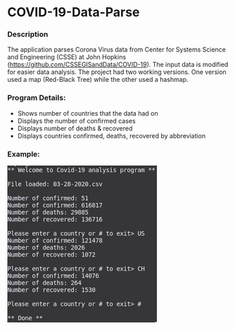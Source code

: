 # COVID-19-Data-Parse

### Description
The application parses Corona Virus data from Center for Systems Science and Engineering (CSSE) at John Hopkins (https://github.com/CSSEGISandData/COVID-19). The input data is modified for easier data analysis. The project had two working versions. One version used a map (Red-Black Tree) while the other used a hashmap.

### Program Details:
- Shows number of countries that the data had on
- Displays the number of confirmed cases
- Displays number of deaths & recovered
- Displays countries confirmed, deaths, recovered by abbreviation

### Example:
![alt text](https://github.com/JimPalomo/COVID-19-Data-Parse/blob/main/assets/sample-1.png)
